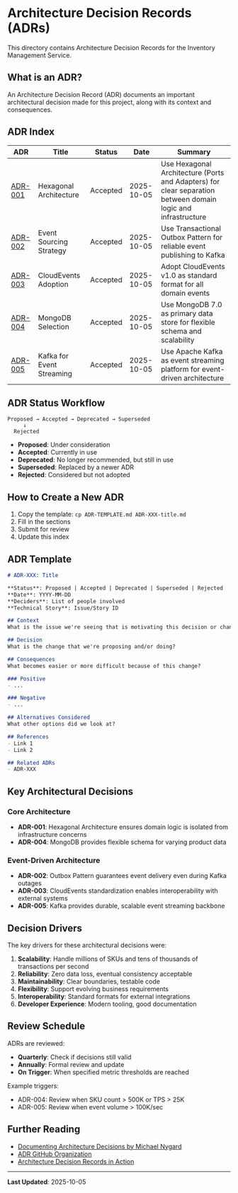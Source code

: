# Architecture Decision Records (ADRs)

This directory contains Architecture Decision Records for the Inventory Management Service.

## What is an ADR?

An Architecture Decision Record (ADR) documents an important architectural decision made for this project, along with its context and consequences.

## ADR Index

| ADR | Title | Status | Date | Summary |
|-----|-------|--------|------|---------|
| [ADR-001](./ADR-001-hexagonal-architecture.md) | Hexagonal Architecture | Accepted | 2025-10-05 | Use Hexagonal Architecture (Ports and Adapters) for clear separation between domain logic and infrastructure |
| [ADR-002](./ADR-002-event-sourcing-strategy.md) | Event Sourcing Strategy | Accepted | 2025-10-05 | Use Transactional Outbox Pattern for reliable event publishing to Kafka |
| [ADR-003](./ADR-003-cloudevents-adoption.md) | CloudEvents Adoption | Accepted | 2025-10-05 | Adopt CloudEvents v1.0 as standard format for all domain events |
| [ADR-004](./ADR-004-mongodb-selection.md) | MongoDB Selection | Accepted | 2025-10-05 | Use MongoDB 7.0 as primary data store for flexible schema and scalability |
| [ADR-005](./ADR-005-kafka-event-streaming.md) | Kafka for Event Streaming | Accepted | 2025-10-05 | Use Apache Kafka as event streaming platform for event-driven architecture |

## ADR Status Workflow

```
Proposed → Accepted → Deprecated → Superseded
     ↓
  Rejected
```

- **Proposed**: Under consideration
- **Accepted**: Currently in use
- **Deprecated**: No longer recommended, but still in use
- **Superseded**: Replaced by a newer ADR
- **Rejected**: Considered but not adopted

## How to Create a New ADR

1. Copy the template: `cp ADR-TEMPLATE.md ADR-XXX-title.md`
2. Fill in the sections
3. Submit for review
4. Update this index

## ADR Template

```markdown
# ADR-XXX: Title

**Status**: Proposed | Accepted | Deprecated | Superseded | Rejected
**Date**: YYYY-MM-DD
**Deciders**: List of people involved
**Technical Story**: Issue/Story ID

## Context
What is the issue we're seeing that is motivating this decision or change?

## Decision
What is the change that we're proposing and/or doing?

## Consequences
What becomes easier or more difficult because of this change?

### Positive
- ...

### Negative
- ...

## Alternatives Considered
What other options did we look at?

## References
- Link 1
- Link 2

## Related ADRs
- ADR-XXX
```

## Key Architectural Decisions

### Core Architecture
- **ADR-001**: Hexagonal Architecture ensures domain logic is isolated from infrastructure concerns
- **ADR-004**: MongoDB provides flexible schema for varying product data

### Event-Driven Architecture
- **ADR-002**: Outbox Pattern guarantees event delivery even during Kafka outages
- **ADR-003**: CloudEvents standardization enables interoperability with external systems
- **ADR-005**: Kafka provides durable, scalable event streaming backbone

## Decision Drivers

The key drivers for these architectural decisions were:

1. **Scalability**: Handle millions of SKUs and tens of thousands of transactions per second
2. **Reliability**: Zero data loss, eventual consistency acceptable
3. **Maintainability**: Clear boundaries, testable code
4. **Flexibility**: Support evolving business requirements
5. **Interoperability**: Standard formats for external integrations
6. **Developer Experience**: Modern tooling, good documentation

## Review Schedule

ADRs are reviewed:
- **Quarterly**: Check if decisions still valid
- **Annually**: Formal review and update
- **On Trigger**: When specified metric thresholds are reached

Example triggers:
- ADR-004: Review when SKU count > 500K or TPS > 25K
- ADR-005: Review when event volume > 100K/sec

## Further Reading

- [Documenting Architecture Decisions by Michael Nygard](https://cognitect.com/blog/2011/11/15/documenting-architecture-decisions)
- [ADR GitHub Organization](https://adr.github.io/)
- [Architecture Decision Records in Action](https://www.thoughtworks.com/radar/techniques/lightweight-architecture-decision-records)

---

**Last Updated**: 2025-10-05
